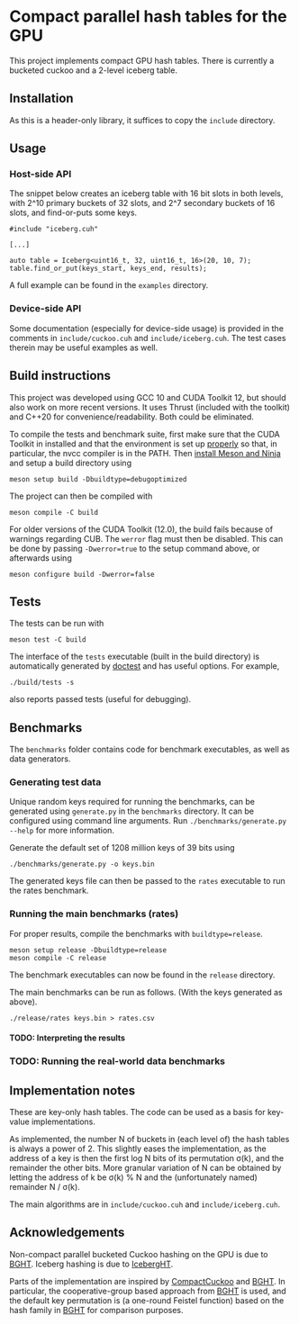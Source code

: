 # Compact parallel hash tables for the GPU

This project implements compact GPU hash tables. There is currently a bucketed
cuckoo and a 2-level iceberg table.

## Installation

As this is a header-only library, it suffices to copy the `include` directory.

## Usage

### Host-side API

The snippet below creates an iceberg table with 16 bit slots in both levels,
with 2^10 primary buckets of 32 slots, and 2^7 secondary buckets of 16 slots,
and find-or-puts some keys.

```cuda
#include "iceberg.cuh"

[...]

auto table = Iceberg<uint16_t, 32, uint16_t, 16>(20, 10, 7);
table.find_or_put(keys_start, keys_end, results);
```

A full example can be found in the `examples` directory.

### Device-side API

Some documentation (especially for device-side usage) is provided in the
comments in `include/cuckoo.cuh` and `include/iceberg.cuh`. The test cases
therein may be useful examples as well.

## Build instructions

This project was developed using GCC 10 and CUDA Toolkit 12, but should also
work on more recent versions. It uses Thrust (included with the toolkit) and
C++20 for convenience/readability. Both could be eliminated.

To compile the tests and benchmark suite, first make sure that the CUDA Toolkit
in installed and that the environment is set up [properly][cudaenv] so that, in
particular, the nvcc compiler is in the PATH.
Then [install Meson and Ninja](https://mesonbuild.com/Getting-meson.html) and
setup a build directory using
```
meson setup build -Dbuildtype=debugoptimized
```
The project can then be compiled with
```
meson compile -C build
```

For older versions of the CUDA Toolkit (12.0), the build fails because of
warnings regarding CUB.  The `werror` flag must then be disabled. This can be
done by passing `-Dwerror=true` to the setup command above, or afterwards using
```
meson configure build -Dwerror=false
```

## Tests

The tests can be run with
```
meson test -C build
```

The interface of the `tests` executable (built in the build directory) is
automatically generated by [doctest][] and has useful options. For example,
```
./build/tests -s
```
also reports passed tests (useful for debugging).

## Benchmarks

The `benchmarks` folder contains code for benchmark executables, as well as
data generators.

### Generating test data

Unique random keys required for running the benchmarks, can be generated using
`generate.py` in the `benchmarks` directory. It can be configured using command
line arguments. Run `./benchmarks/generate.py --help` for more information.

Generate the default set of 1208 million keys of 39 bits using

```
./benchmarks/generate.py -o keys.bin
```

The generated keys file can then be passed to the `rates` executable to run the
rates benchmark.

### Running the main benchmarks (rates)

For proper results, compile the benchmarks with `buildtype=release`.

```
meson setup release -Dbuildtype=release
meson compile -C release
```

The benchmark executables can now be found in the `release` directory.

The main benchmarks can be run as follows. (With the keys generated as above).

```
./release/rates keys.bin > rates.csv
```

#### TODO: Interpreting the results

### TODO: Running the real-world data benchmarks

## Implementation notes

These are key-only hash tables. The code can be used as a basis for key-value
implementations.

As implemented, the number N of buckets in (each level of) the hash tables is
always a power of 2. This slightly eases the implementation, as the address of
a key is then the first log N bits of its permutation σ(k), and the remainder
the other bits. More granular variation of N can be obtained by letting the
address of k be σ(k) % N and the (unfortunately named) remainder N / σ(k).

The main algorithms are in `include/cuckoo.cuh` and `include/iceberg.cuh`.

## Acknowledgements

Non-compact parallel bucketed Cuckoo hashing on the GPU is due to [BGHT][].
Iceberg hashing is due to [IcebergHT][].

Parts of the implementation are inspired by [CompactCuckoo][] and [BGHT][].
In particular, the cooperative-group based approach from [BGHT][] is used,
and the default key permutation is (a one-round Feistel function) based on the
hash family in [BGHT][] for comparison purposes.

[cudaenv]: https://docs.nvidia.com/cuda/cuda-installation-guide-linux/index.html#environment-setup
[BGHT]: https://github.com/owensgroup/BGHT
[CompactCuckoo]: https://github.com/DaanWoltgens/CompactCuckoo
[doctest]: https://github.com/doctest/doctest
[IcebergHT]: https://arxiv.org/abs/2210.04068

